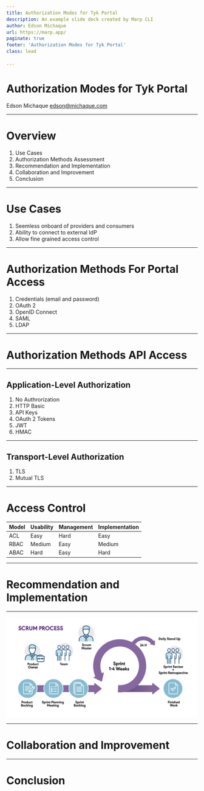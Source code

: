```yaml
---
title: Authorization Modes for Tyk Portal
description: An example slide deck created by Marp CLI
author: Edson Michaque
url: https://marp.app/
paginate: true
footer: 'Authorization Modes for Tyk Portal'
class: lead

---
```

# Authorization Modes for Tyk Portal
Edson Michaque <edson@michaque.com>

---

# Overview

1. Use Cases
2. Authorization Methods Assessment
3. Recommendation and Implementation
4. Collaboration and Improvement
5. Conclusion

---
# Use Cases

1. Seemless onboard of providers and consumers
2. Ability to connect to external IdP
3. Allow fine grained access control

---
# Authorization Methods For Portal Access

1. Credentials (email and password)
2. OAuth 2
3. OpenID Connect
4. SAML
5. LDAP

---
# Authorization Methods API Access

---
## Application-Level Authorization

1. No Authrorization
2. HTTP Basic
3. API Keys
4. OAuth 2 Tokens
5. JWT
6. HMAC

---
## Transport-Level Authorization

1. TLS
2. Mutual TLS

---
# Access Control

| Model | Usability | Management   | Implementation |
|------ |-----------|--------------|----------------|
| ACL   | Easy      | Hard         | Easy           |
| RBAC  | Medium    | Easy         | Medium         |
| ABAC  | Hard      | Easy         | Hard           |

---
# Recommendation and Implementation

---
![image info](./images/scrum.jpg)

---
# Collaboration and Improvement

---
# Conclusion

